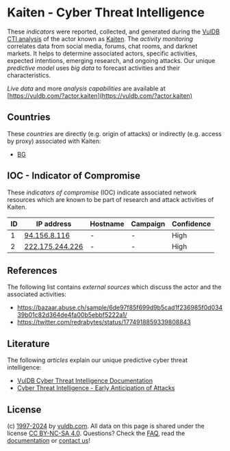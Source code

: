 # Kaiten - Cyber Threat Intelligence

These _indicators_ were reported, collected, and generated during the [VulDB CTI analysis](https://vuldb.com/?kb.cti) of the actor known as [Kaiten](https://vuldb.com/?actor.kaiten). The _activity monitoring_ correlates data from social media, forums, chat rooms, and darknet markets. It helps to determine associated actors, specific activities, expected intentions, emerging research, and ongoing attacks. Our unique _predictive model_ uses _big data_ to forecast activities and their characteristics.

_Live data_ and more _analysis capabilities_ are available at [https://vuldb.com/?actor.kaiten](https://vuldb.com/?actor.kaiten)

## Countries

These _countries_ are directly (e.g. origin of attacks) or indirectly (e.g. access by proxy) associated with Kaiten:

* [BG](https://vuldb.com/?country.bg)

## IOC - Indicator of Compromise

These _indicators of compromise_ (IOC) indicate associated network resources which are known to be part of research and attack activities of Kaiten.

ID | IP address | Hostname | Campaign | Confidence
-- | ---------- | -------- | -------- | ----------
1 | [94.156.8.116](https://vuldb.com/?ip.94.156.8.116) | - | - | High
2 | [222.175.244.226](https://vuldb.com/?ip.222.175.244.226) | - | - | High

## References

The following list contains _external sources_ which discuss the actor and the associated activities:

* https://bazaar.abuse.ch/sample/6de97f85f699d9b5cad1f236985f0d03439b01c82d364de4fa00b5ebbf5222a1/
* https://twitter.com/redrabytes/status/1774918859339808843

## Literature

The following _articles_ explain our unique predictive cyber threat intelligence:

* [VulDB Cyber Threat Intelligence Documentation](https://vuldb.com/?kb.cti)
* [Cyber Threat Intelligence - Early Anticipation of Attacks](https://www.scip.ch/en/?labs.20201022)

## License

(c) [1997-2024](https://vuldb.com/?kb.changelog) by [vuldb.com](https://vuldb.com/?kb.about). All data on this page is shared under the license [CC BY-NC-SA 4.0](https://creativecommons.org/licenses/by-nc-sa/4.0/). Questions? Check the [FAQ](https://vuldb.com/?kb.faq), read the [documentation](https://vuldb.com/?kb) or [contact us](https://vuldb.com/?contact)!
